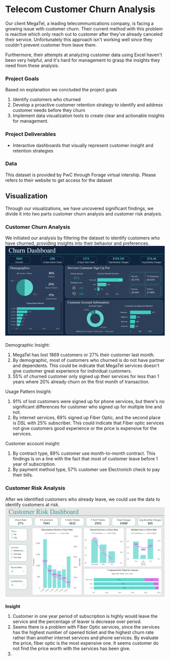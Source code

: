 # Telecom Customer Churn Analysis

Our client MegaTel, a leading telecommunications company, is facing a growing issue with customer churn. Their current method with this problem is reactive which only reach out to customer after they've already canceled their service. Unfortunately this approach isn't working well since they couldn't prevent customer from leave them.

Furthermore, their attempts at analyzing customer data using Excel haven't been very helpful, and it's hard for management to grasp the insights they need from these analysis.

### Project Goals
Based on explanation we concluded the project goals 
1. Identify customers who churned
2. Develop a proactive customer retention strategy to identify and address customer needs before they churn
3. Implement data visualization tools to create clear and actionable insights for management.

### Project Deliverables
* Interactive dashboards that visually represent customer insight and retention strategies

### Data
This dataset is provided by PwC through Forage virtual intership. Please refers to their website to get access for the dataset

## Visualization
Through our visualizations, we have uncovered significant findings, we divide it into two parts customer churn analysis and customer risk analysis.
### Customer Churn Analysis
We initiated our analysis by filtering the dataset to identify customers who have churned, providing insights into their behavior and preferences.
![customerchurn](Pictures/CustomerChurn.png)

Demographic Insight:
1. MegaTel has lost 1869 customers or 27% their customer last month.
2. By demographic, most of customers who churned is do not have partner and dependents. This could be indicate that MegaTel services doesn't give customer great experience for individual customers.
3. 55% of churned customer only signed up their services for less than 1 years where 20% already churn on the first month of transaction.

Usage Pattern Insight:
1. 91% of lost customers were signed up for phone services, but there's no significant differences for customer who signed up for multiple line and not.
2. By internet services, 69% signed up Fiber Optic, and the second place is DSL with 25% subscriber. This could indicate that Fiber optic services not give customers good experience or the price is expensive for the services.

Customer account insight:
1. By contract type, 89% customer use month-to-month contract. This findings is on a line with the fact that most of customer leave before 1 year of subscription. 
2. By payment method type, 57% customer use Electronich check to pay their bills.

### Customer Risk Analysis
After we identified customers who already leave, we could use the data to identify customers at risk.
![CustomerRisk1](Pictures/CustomerRisk.png)

**Insight**
1. Customer in one year period of subscription is highly would leave the service and the percentage of leaver is decrease over period.
2. Seems there is a problem with Fiber Optic services, since the services has the highest number of opened ticket and the highest churn rate rather than another internet services and phone services. By evaluate the price, fiber optic is the most expensive one. It seems customer do not find the price worth with the services has been give.
3.  